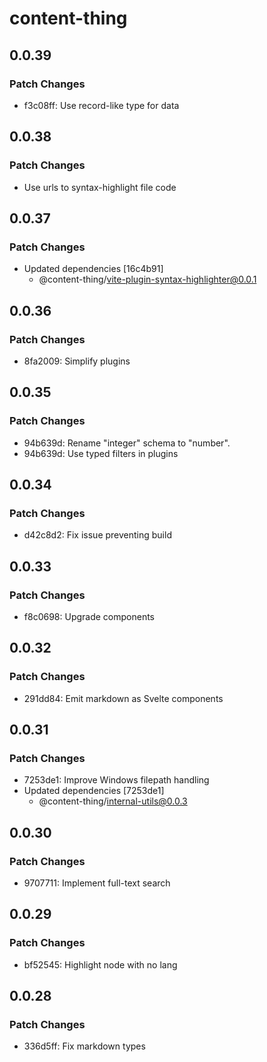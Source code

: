 # content-thing

## 0.0.39

### Patch Changes

- f3c08ff: Use record-like type for data

## 0.0.38

### Patch Changes

- Use urls to syntax-highlight file code

## 0.0.37

### Patch Changes

- Updated dependencies [16c4b91]
  - @content-thing/vite-plugin-syntax-highlighter@0.0.1

## 0.0.36

### Patch Changes

- 8fa2009: Simplify plugins

## 0.0.35

### Patch Changes

- 94b639d: Rename "integer" schema to "number".
- 94b639d: Use typed filters in plugins

## 0.0.34

### Patch Changes

- d42c8d2: Fix issue preventing build

## 0.0.33

### Patch Changes

- f8c0698: Upgrade components

## 0.0.32

### Patch Changes

- 291dd84: Emit markdown as Svelte components

## 0.0.31

### Patch Changes

- 7253de1: Improve Windows filepath handling
- Updated dependencies [7253de1]
  - @content-thing/internal-utils@0.0.3

## 0.0.30

### Patch Changes

- 9707711: Implement full-text search

## 0.0.29

### Patch Changes

- bf52545: Highlight node with no lang

## 0.0.28

### Patch Changes

- 336d5ff: Fix markdown types

